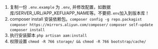 1. 复制一份 `.env.example` 为 `.env`, 并修改配置，如数据库/SERVER_URL/APP_KEFU/APP_NAME等。不要把`.env`加入到版本库！
2. composer install 安装依赖包。`composer config -g repo.packagist composer https://mirrors.aliyun.com/composer/`   `composer self-update`     `composer install`
3. 执行安装脚本 `php artisan aam:install`
4. 权限设置 `chmod -R 766 storage/ && chmod -R 766 bootstrap/cache/`
